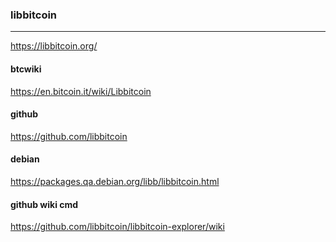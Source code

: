 ### libbitcoin
---
https://libbitcoin.org/

#### btcwiki
https://en.bitcoin.it/wiki/Libbitcoin

#### github
https://github.com/libbitcoin

#### debian
https://packages.qa.debian.org/libb/libbitcoin.html

#### github wiki cmd
https://github.com/libbitcoin/libbitcoin-explorer/wiki

```
```

```
```


```
```


